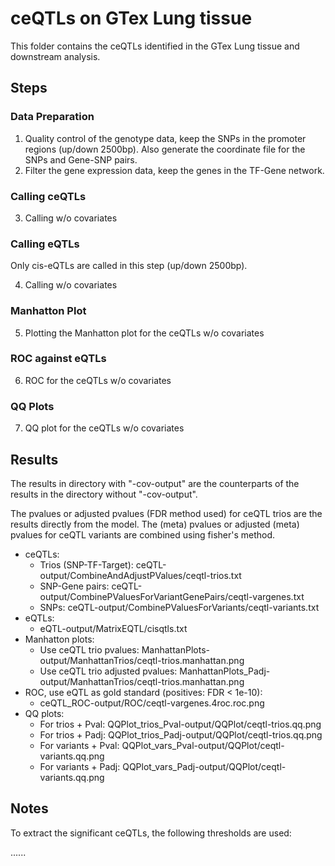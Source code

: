 # ceQTLs on GTex Lung tissue

This folder contains the ceQTLs identified in the GTex Lung tissue and downstream analysis.

## Steps

### Data Preparation

1. Quality control of the genotype data, keep the SNPs in the promoter regions (up/down 2500bp). Also generate the coordinate file for the SNPs and Gene-SNP pairs.
2. Filter the gene expression data, keep the genes in the TF-Gene network.

### Calling ceQTLs

3. Calling w/o covariates

### Calling eQTLs

Only cis-eQTLs are called in this step (up/down 2500bp).

4. Calling w/o covariates

### Manhatton Plot

5. Plotting the Manhatton plot for the ceQTLs w/o covariates

### ROC against eQTLs

6. ROC for the ceQTLs w/o covariates

### QQ Plots

7. QQ plot for the ceQTLs w/o covariates

## Results

The results in directory with "-cov-output" are the counterparts of the results in the directory without "-cov-output".

The pvalues or adjusted pvalues (FDR method used) for ceQTL trios are the results directly from the model.
The (meta) pvalues or adjusted (meta) pvalues for ceQTL variants are combined using fisher's method.

- ceQTLs:
  - Trios (SNP-TF-Target): ceQTL-output/CombineAndAdjustPValues/ceqtl-trios.txt
  - SNP-Gene pairs: ceQTL-output/CombinePValuesForVariantGenePairs/ceqtl-vargenes.txt
  - SNPs: ceQTL-output/CombinePValuesForVariants/ceqtl-variants.txt
- eQTLs:
  - eQTL-output/MatrixEQTL/cisqtls.txt
- Manhatton plots:
  - Use ceQTL trio pvalues: ManhattanPlots-output/ManhattanTrios/ceqtl-trios.manhattan.png
  - Use ceQTL trio adjusted pvalues: ManhattanPlots_Padj-output/ManhattanTrios/ceqtl-trios.manhattan.png
- ROC, use eQTL as gold standard (positives: FDR < 1e-10):
  - ceQTL_ROC-output/ROC/ceqtl-vargenes.4roc.roc.png
- QQ plots:
  - For trios + Pval: QQPlot_trios_Pval-output/QQPlot/ceqtl-trios.qq.png
  - For trios + Padj: QQPlot_trios_Padj-output/QQPlot/ceqtl-trios.qq.png
  - For variants + Pval: QQPlot_vars_Pval-output/QQPlot/ceqtl-variants.qq.png
  - For variants + Padj: QQPlot_vars_Padj-output/QQPlot/ceqtl-variants.qq.png

## Notes

To extract the significant ceQTLs, the following thresholds are used:

......
